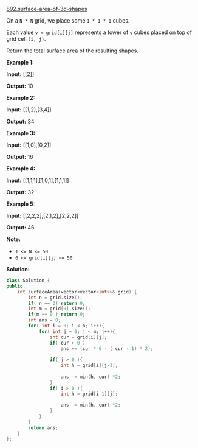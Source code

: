[892.surface-area-of-3d-shapes](https://leetcode.com/problems/surface-area-of-3d-shapes/)  

On a `N * N` grid, we place some `1 * 1 * 1` cubes.

Each value `v = grid[i][j]` represents a tower of `v` cubes placed on top of grid cell `(i, j)`.

Return the total surface area of the resulting shapes.

**Example 1:**

  
**Input:** \[\[2\]\]
  
**Output:** 10
  

**Example 2:**

  
**Input:** \[\[1,2\],\[3,4\]\]
  
**Output:** 34
  

**Example 3:**

  
**Input:** \[\[1,0\],\[0,2\]\]
  
**Output:** 16
  

**Example 4:**

  
**Input:** \[\[1,1,1\],\[1,0,1\],\[1,1,1\]\]
  
**Output:** 32
  

**Example 5:**

  
**Input:** \[\[2,2,2\],\[2,1,2\],\[2,2,2\]\]
  
**Output:** 46
  

**Note:**

*   `1 <= N <= 50`
*   `0 <= grid[i][j] <= 50`  



**Solution:**  

```cpp
class Solution {
public:
    int surfaceArea(vector<vector<int>>& grid) {
        int n = grid.size();
        if( n == 0) return 0;
        int m = grid[0].size(); 
        if(m == 0 ) return 0;
        int ans = 0;
        for( int i = 0; i < n; i++){
            for( int j = 0; j < m; j++){
                int cur = grid[i][j];
                if( cur > 0 )
                    ans += (cur * 6 - ( cur - 1) * 2);
                
                if( j > 0 ){
                    int h = grid[i][j-1];
                
                    ans -= min(h, cur) *2;
                }
                if( i > 0 ){
                    int h = grid[i-1][j];
                    
                    ans -= min(h, cur) *2;
                }
            }
        }
        return ans;
    }
};
```
      